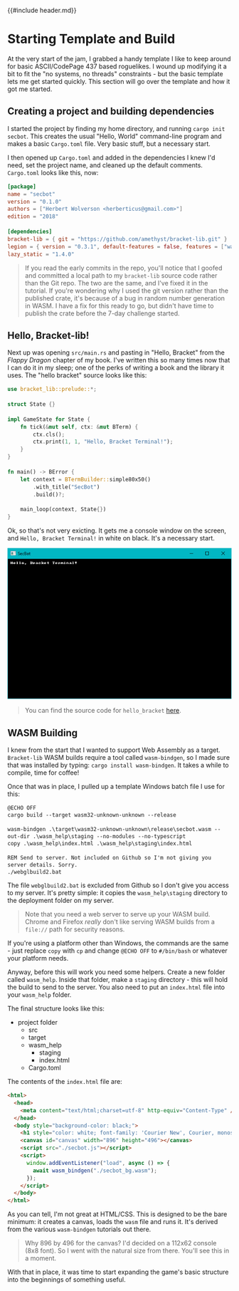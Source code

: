 {{#include header.md}}

# Starting Template and Build

At the very start of the jam, I grabbed a handy template I like to keep around for basic ASCII/CodePage 437 based roguelikes. I wound up modifying it a bit to fit the "no systems, no threads" constraints - but the basic template lets me get started quickly. This section will go over the template and how it got me started.

## Creating a project and building dependencies

I started the project by finding my home directory, and running `cargo init secbot`. This creates the usual "Hello, World" command-line program and makes a basic `Cargo.toml` file. Very basic stuff, but a necessary start.

I then opened up `Cargo.toml` and added in the dependencies I knew I'd need, set the project name, and cleaned up the default comments. `Cargo.toml` looks like this, now:

```toml
[package]
name = "secbot"
version = "0.1.0"
authors = ["Herbert Wolverson <herberticus@gmail.com>"]
edition = "2018"

[dependencies]
bracket-lib = { git = "https://github.com/amethyst/bracket-lib.git" }
legion = { version = "0.3.1", default-features = false, features = ["wasm-bindgen"] }
lazy_static = "1.4.0"
```

> If you read the early commits in the repo, you'll notice that I goofed and committed a local path to my `bracket-lib` source code rather than the Git repo. The two are the same, and I've fixed it in the tutorial. If you're wondering why I used the git version rather than the published crate, it's because of a bug in random number generation in WASM. I have a fix for this ready to go, but didn't have time to publish the crate before the 7-day challenge started.

## Hello, Bracket-lib!

Next up was opening `src/main.rs` and pasting in "Hello, Bracket" from the *Flappy Dragon* chapter of my book. I've written this so many times now that I can do it in my sleep; one of the perks of writing a book and the library it uses. The "hello bracket" source looks like this:

~~~rust
use bracket_lib::prelude::*;

struct State {}

impl GameState for State {
    fn tick(&mut self, ctx: &mut BTerm) {
        ctx.cls();
        ctx.print(1, 1, "Hello, Bracket Terminal!");
    }
}

fn main() -> BError {
    let context = BTermBuilder::simple80x50()
        .with_title("SecBot")
        .build()?;

    main_loop(context, State{})
}
~~~

Ok, so that's not very exicting. It gets me a console window on the screen, and `Hello, Bracket Terminal!` in white on black. It's a necessary start.

![](./hello_bracket.jpg)

> You can find the source code for `hello_bracket` [here](https://github.com/thebracket/secbot-2021-7drl/tree/tutorial/tutorial/hello_bracket/).

## WASM Building

I knew from the start that I wanted to support Web Assembly as a target. `Bracket-lib` WASM builds require a tool called `wasm-bindgen`, so I made sure that was installed by typing: `cargo install wasm-bindgen`. It takes a while to compile, time for coffee!

Once that was in place, I pulled up a template Windows batch file I use for this:

~~~batch
@ECHO OFF
cargo build --target wasm32-unknown-unknown --release

wasm-bindgen .\target\wasm32-unknown-unknown\release\secbot.wasm --out-dir .\wasm_help\staging --no-modules --no-typescript
copy .\wasm_help\index.html .\wasm_help\staging\index.html

REM Send to server. Not included on Github so I'm not giving you server details. Sorry.
./webglbuild2.bat
~~~

The file `webglbuild2.bat` is excluded from Github so I don't give you access to my server. It's pretty simple: it copies the `wasm_help\staging` directory to the deployment folder on my server.

> Note that you need a web server to serve up your WASM build. Chrome and Firefox *really* don't like serving WASM builds from a `file://` path for security reasons.

If you're using a platform other than Windows, the commands are the same - just replace `copy` with `cp` and change `@ECHO OFF` to `#/bin/bash` or whatever your platform needs.

Anyway, before this will work you need some helpers. Create a new folder called `wasm_help`. Inside that folder, make a `staging` directory - this will hold the build to send to the server. You also need to put an `index.html` file into your `wasm_help` folder.

The final structure looks like this:

* project folder
    * src
    * target
    * wasm_help
        * staging
        * index.html
    * Cargo.toml

The contents of the `index.html` file are:

~~~html
<html>
  <head>
    <meta content="text/html;charset=utf-8" http-equiv="Content-Type" />
  </head>
  <body style="background-color: black;">
    <h1 style="color: white; font-family: 'Courier New', Courier, monospace; font-size: 10pt;">SecBot (2021 7DRL) - by Herbert Wolverson</h1>
    <canvas id="canvas" width="896" height="496"></canvas>
    <script src="./secbot.js"></script>
    <script>
      window.addEventListener("load", async () => {
        await wasm_bindgen("./secbot_bg.wasm");
      });
    </script>
  </body>
</html>
~~~

As you can tell, I'm not great at HTML/CSS. This is designed to be the bare minimum: it creates a canvas, loads the `wasm` file and runs it. It's derived from the various `wasm-bindgen` tutorials out there.

> Why 896 by 496 for the canvas? I'd decided on a 112x62 console (8x8 font). So I went with the natural size from there. You'll see this in a moment.

With that in place, it was time to start expanding the game's basic structure into the beginnings of something useful.
